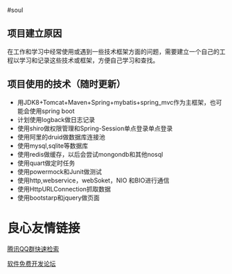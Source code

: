 #soul
## 项目建立原因
在工作和学习中经常使用或遇到一些技术框架方面的问题，需要建立一个自己的工程以学习和记录这些技术或框架，方便自己学习和查找。
## 项目使用的技术（随时更新）
+ 用JDK8+Tomcat+Maven+Spring+mybatis+spring_mvc作为主框架，也可能会使用spring boot
+ 计划使用logback做日志记录
+ 使用shiro做权限管理和Spring-Session单点登录单点登录
+ 使用阿里的druid做数据库连接池
+ 使用mysql,sqlite等数据库
+ 使用redis做缓存，以后会尝试mongondb和其他nosql
+ 使用quart做定时任务
+ 使用powermock和Junit做测试
+ 使用http,webservice，webSoket，NIO 和BIO进行通信
+ 使用HttpURLConnection抓取数据
+ 使用bootstarp和jquery做页面

 # 良心友情链接

[腾讯QQ群快速检索](http://u.720life.cn/s/8cf73f7c)

[软件免费开发论坛](http://u.720life.cn/s/bbb01dc0)